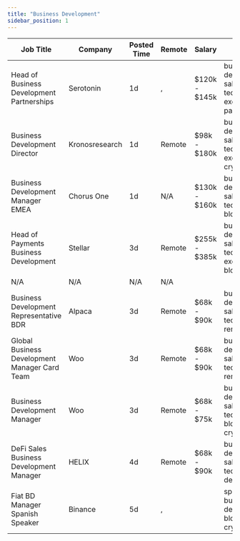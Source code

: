 ```yaml
---
title: "Business Development"
sidebar_position: 1
---
```


| Job Title | Company | Posted Time | Remote | Salary | Tags | Apply Link |
|-----------|---------|-------------|--------|--------|------|------------|
| Head of Business Development Partnerships | Serotonin | 1d | , | $120k - $145k | business development, sales, non tech, executive, partnership | [Apply](https://web3.career/head-of-business-development-partnerships-serotonin/103866) |
| Business Development Director | Kronosresearch | 1d | Remote | $98k - $180k | business development, sales, non tech, executive, crypto | [Apply](https://web3.career/business-development-director-kronosresearch/103841) |
| Business Development Manager EMEA | Chorus One | 1d | N/A | $130k - $160k | business development, sales, non tech, remote, blockchain | [Apply](https://web3.career/business-development-manager-emea-chorusone1/103827) |
| Head of Payments Business Development | Stellar | 3d | Remote | $255k - $385k | business development, sales, non tech, executive, blockchain | [Apply](https://web3.career/head-of-payments-business-development-stellar/97571) |
| N/A | N/A | N/A | N/A |  |  | [Apply](https://web3.career/metana) |
| Business Development Representative BDR | Alpaca | 3d | Remote | $68k - $90k | business development, sales, non tech, crypto, remote | [Apply](https://web3.career/business-development-representative-bdr-alpaca/102460) |
| Global Business Development Manager Card Team | Woo | 3d | Remote | $68k - $90k | business development, sales, non tech, crypto, remote | [Apply](https://web3.career/global-business-development-manager-card-team-woo/95645) |
| Business Development Manager | Woo | 3d | Remote | $68k - $75k | business development, sales, non tech, blockchain, crypto | [Apply](https://web3.career/business-development-manager-woo/95644) |
| DeFi Sales Business Development Manager | HELIX | 4d | Remote | $68k - $90k | business development, sales, non tech, crypto, defi | [Apply](https://web3.career/defi-sales-business-development-manager-helix/103669) |
| Fiat BD Manager Spanish Speaker | Binance | 5d | , |  | spain, business development, blockchain, crypto | [Apply](https://web3.career/fiat-bd-manager-spanish-speaker-binance/103644) |
